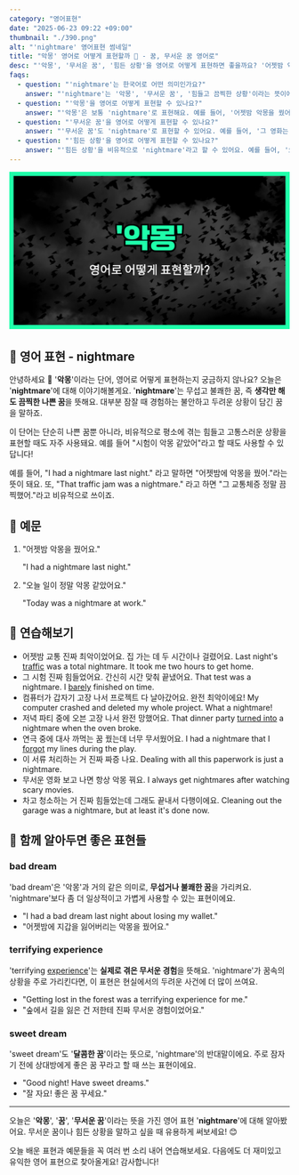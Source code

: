 ```yaml
---
category: "영어표현"
date: "2025-06-23 09:22 +09:00"
thumbnail: "./390.png"
alt: "'nightmare' 영어표현 썸네일"
title: "악몽' 영어로 어떻게 표현할까 🌙 - 꿈, 무서운 꿈 영어로"
desc: "'악몽', '무서운 꿈', '힘든 상황'을 영어로 어떻게 표현하면 좋을까요? '어젯밤 악몽을 꿨어요.', '오늘 일이 정말 악몽 같았어요.' 등을 영어로 표현하는 법을 배워봅시다. 다양한 예문을 통해서 연습하고 본인의 표현으로 만들어 보세요."
faqs:
  - question: "'nightmare'는 한국어로 어떤 의미인가요?"
    answer: "'nightmare'는 '악몽', '무서운 꿈', '힘들고 끔찍한 상황'이라는 뜻이에요. 무섭고 불쾌한 꿈뿐 아니라, 힘든 경험이나 곤란한 상황을 비유적으로 표현할 때도 사용해요."
  - question: "'악몽'을 영어로 어떻게 표현할 수 있나요?"
    answer: "'악몽'은 보통 'nightmare'로 표현해요. 예를 들어, '어젯밤 악몽을 꿨어요'는 'I had a nightmare last night.'라고 말해요."
  - question: "'무서운 꿈'을 영어로 어떻게 표현할 수 있나요?"
    answer: "'무서운 꿈'도 'nightmare'로 표현할 수 있어요. 예를 들어, '그 영화는 무서운 악몽을 연상시켰어요'는 'The movie reminded me of a scary nightmare.'라고 해요."
  - question: "'힘든 상황'을 영어로 어떻게 표현할 수 있나요?"
    answer: "'힘든 상황'을 비유적으로 'nightmare'라고 할 수 있어요. 예를 들어, '오늘 일이 정말 악몽 같았어요'는 'Today was a nightmare at work.'라고 말해요."
---
```


!['nightmare' 영어표현](./390.png)

## 🌟 영어 표현 - nightmare

안녕하세요 👋 '**악몽**'이라는 단어, 영어로 어떻게 표현하는지 궁금하지 않나요? 오늘은 '**nightmare**'에 대해 이야기해볼게요. '**nightmare**'는 무섭고 불쾌한 꿈, 즉 **생각만 해도 끔찍한 나쁜 꿈**을 뜻해요. 대부분 잠잘 때 경험하는 불안하고 두려운 상황이 담긴 꿈을 말하죠.

이 단어는 단순히 나쁜 꿈뿐 아니라, 비유적으로 평소에 겪는 힘들고 고통스러운 상황을 표현할 때도 자주 사용돼요. 예를 들어 "시험이 악몽 같았어"라고 할 때도 사용할 수 있답니다!

예를 들어, "I had a nightmare last night." 라고 말하면 "어젯밤에 악몽을 꿨어."라는 뜻이 돼요. 또, "That traffic jam was a nightmare." 라고 하면 "그 교통체증 정말 끔찍했어."라고 비유적으로 쓰이죠.

## 📖 예문

1. "어젯밤 악몽을 꿨어요."

   "I had a nightmare last night."

2. "오늘 일이 정말 악몽 같았어요."

   "Today was a nightmare at work."

## 💬 연습해보기

<ul data-interactive-list>

  <li data-interactive-item>
    <span data-toggler>어젯밤 교통 진짜 최악이었어요. 집 가는 데 두 시간이나 걸렸어요.</span>
    <span data-answer>Last night's <a href="/blog/in-english/384.traffic/">traffic</a> was a total nightmare. It took me two hours to get home.</span>
  </li>

  <li data-interactive-item>
    <span data-toggler>그 시험 진짜 힘들었어요. 간신히 시간 맞춰 끝냈어요.</span>
    <span data-answer>That test was a nightmare. I <a href="/blog/in-english/078.barely/">barely</a> finished on time.</span>
  </li>

  <li data-interactive-item>
    <span data-toggler>컴퓨터가 갑자기 고장 나서 프로젝트 다 날아갔어요. 완전 최악이에요!</span>
    <span data-answer>My computer crashed and deleted my whole project. What a nightmare!</span>
  </li>

  <li data-interactive-item>
    <span data-toggler>저녁 파티 중에 오븐 고장 나서 완전 망했어요.</span>
    <span data-answer>That dinner party <a href="/blog/in-english/400.turn-into/">turned into</a> a nightmare when the oven broke.</span>
  </li>

  <li data-interactive-item>
    <span data-toggler>연극 중에 대사 까먹는 꿈 꿨는데 너무 무서웠어요.</span>
    <span data-answer>I had a nightmare that I <a href="/blog/in-english/023.forget/">forgot</a> my lines during the play.</span>
  </li>

  <li data-interactive-item>
    <span data-toggler>이 서류 처리하는 거 진짜 짜증 나요.</span>
    <span data-answer>Dealing with all this paperwork is just a nightmare.</span>
  </li>

  <li data-interactive-item>
    <span data-toggler>무서운 영화 보고 나면 항상 악몽 꿔요.</span>
    <span data-answer>I always get nightmares after watching scary movies.</span>
  </li>

  <li data-interactive-item>
    <span data-toggler>차고 청소하는 거 진짜 힘들었는데 그래도 끝내서 다행이에요.</span>
    <span data-answer>Cleaning out the garage was a nightmare, but at least it's done now.</span>
  </li>

</ul>

## 🤝 함께 알아두면 좋은 표현들

### bad dream

'bad dream'은 '악몽'과 거의 같은 의미로, **무섭거나 불쾌한 꿈**을 가리켜요. 'nightmare'보다 좀 더 일상적이고 가볍게 사용할 수 있는 표현이에요.

- "I had a bad dream last night about losing my wallet."
- "어젯밤에 지갑을 잃어버리는 악몽을 꿨어요."

### terrifying experience

'terrifying [experience](/blog/in-english/415.experience/)'는 **실제로 겪은 무서운 경험**을 뜻해요. 'nightmare'가 꿈속의 상황을 주로 가리킨다면, 이 표현은 현실에서의 두려운 사건에 더 많이 쓰여요.

- "Getting lost in the forest was a terrifying experience for me."
- "숲에서 길을 잃은 건 저한테 진짜 무서운 경험이었어요."

### sweet dream

'sweet dream'도 '**달콤한 꿈**'이라는 뜻으로, 'nightmare'의 반대말이에요. 주로 잠자기 전에 상대방에게 좋은 꿈 꾸라고 할 때 쓰는 표현이에요.

- "Good night! Have sweet dreams."
- "잘 자요! 좋은 꿈 꾸세요."

---

오늘은 '**악몽**', '**꿈**', '**무서운 꿈**'이라는 뜻을 가진 영어 표현 '**nightmare**'에 대해 알아봤어요. 무서운 꿈이나 힘든 상황을 말하고 싶을 때 유용하게 써보세요! 😊

오늘 배운 표현과 예문들을 꼭 여러 번 소리 내어 연습해보세요. 다음에도 더 재미있고 유익한 영어 표현으로 찾아올게요! 감사합니다!
